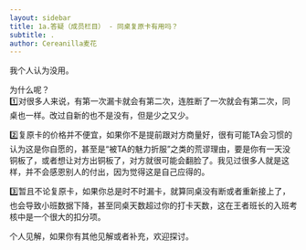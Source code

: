 ```yaml
---
layout: sidebar
title: 1a.答疑（成员栏目） - 同桌复原卡有用吗？
subtitle: . 
author: Cereanilla麦花
---
```


我个人认为没用。

为什么呢？<br>
1️⃣对很多人来说，有第一次漏卡就会有第二次，连胜断了一次就会有第二次，同桌也一样。改过自新的也不是没有，但是少之又少。

2️⃣复原卡的价格并不便宜，如果你不是提前跟对方商量好，很有可能TA会习惯的认为这是你自愿的，甚至是“被TA的魅力折服”之类的荒谬理由，要是你有一天没铜板了，或者想让对方出铜板了，对方就很可能会翻脸了。我见过很多人就是这样，并不会感恩别人的付出，因为觉得这是自己应得的。

3️⃣暂且不论复原卡，如果你总是时不时漏卡，就算同桌没有断或者重新接上了，也会导致小班数据下降，甚至同桌天数超过你的打卡天数，这在王者班长的入班考核中是一个很大的扣分项。

个人见解，如果你有其他见解或者补充，欢迎探讨。